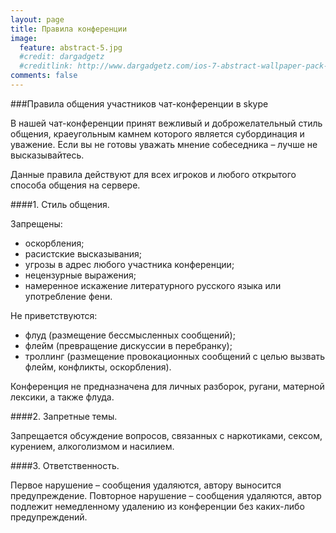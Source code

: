 ```yaml
---
layout: page
title: Правила конференции
image:
  feature: abstract-5.jpg
  #credit: dargadgetz
  #creditlink: http://www.dargadgetz.com/ios-7-abstract-wallpaper-pack-for-iphone-5-and-ipod-touch-retina/
comments: false
---
```


###Правила общения участников чат-конференции в skype

В нашей чат-конференции принят вежливый и доброжелательный стиль общения, краеугольным камнем которого является субординация и уважение. Если вы не готовы уважать мнение собеседника – лучше не высказывайтесь.

Данные правила действуют для всех игроков и любого открытого способа общения на сервере.


####1. Стиль общения.

Запрещены:

* оскорбления;
* расистские высказывания;
* угрозы в адрес любого участника конференции;
* нецензурные выражения;
* намеренное искажение литературного русского языка или употребление фени.

Не приветствуются:

* флуд (размещение бессмысленных сообщений);
* флейм (превращение дискуссии в перебранку);
* троллинг (размещение провокационных сообщений с целью вызвать флейм, конфликты, оскорбления).

Конференция не предназначена для личных разборок, ругани, матерной лексики, а также флуда.


####2. Запретные темы.

Запрещается обсуждение вопросов, связанных с наркотиками, сексом, курением, алкоголизмом и насилием.


####3. Ответственность.

Первое нарушение – сообщения удаляются, автору выносится предупреждение.
Повторное нарушение – сообщения удаляются, автор подлежит немедленному удалению из конференции без каких-либо предупреждений.
